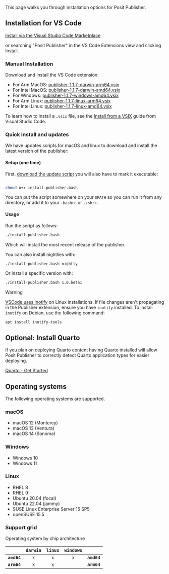 This page walks you through installation options for Posit Publisher.

## Installation for VS Code

[Install via the Visual Studio Code Marketplace](https://marketplace.visualstudio.com/items?itemName=Posit.publisher)

or searching "Posit Publisher" in the VS Code Extensions view and clicking
Install.

### Manual Installation

Download and install the VS Code extension.

- For Arm MacOS: [publisher-1.1.7-darwin-arm64.vsix](https://cdn.posit.co/publisher/releases/tags/v1.1.7/publisher-1.1.7-darwin-arm64.vsix)
- For Intel MacOS: [publisher-1.1.7-darwin-amd64.vsix](https://cdn.posit.co/publisher/releases/tags/v1.1.7/publisher-1.1.7-darwin-amd64.vsix)
- For Windows: [publisher-1.1.7-windows-amd64.vsix](https://cdn.posit.co/publisher/releases/tags/v1.1.7/publisher-1.1.7-windows-amd64.vsix)
- For Arm Linux: [publisher-1.1.7-linux-arm64.vsix](https://cdn.posit.co/publisher/releases/tags/v1.1.7/publisher-1.1.7-linux-arm64.vsix)
- For Intel Linux: [publisher-1.1.7-linux-amd64.vsix](https://cdn.posit.co/publisher/releases/tags/v1.1.7/publisher-1.1.7-linux-amd64.vsix)

To learn how to install a `.vsix` file, see the [Install from a
VSIX](https://code.visualstudio.com/docs/editor/extension-marketplace#_install-from-a-vsix)
guide from Visual Studio Code.

### Quick install and updates

We have updates scripts for macOS and linux to download and install the latest version of the publisher:

#### Setup (one time)

First, [download the update script](https://raw.githubusercontent.com/posit-dev/publisher/main/install-publisher.bash) you will also have to mark it executable:

```bash

chmod u+x install-publisher.bash
```

You can put the script somewhere on your `$PATH` so you can run it from any directory, or add it to your `.bashrc` or `.zshrc`.

#### Usage

Run the script as follows:

```bash
./install-publisher.bash
```

Which will install the most recent release of the publisher.

You can also install nightlies with:

```bash
./install-publisher.bash nightly
```

Or install a specific version with:

```bash
./install-publisher.bash 1.0.beta1
```

> [!WARNING]
>
> [VSCode uses inotify](https://github.com/microsoft/vscode/wiki/File-Watcher-Issues) on Linux installations. If file changes aren't propagating in the Publisher extension, ensure you have `inotify` installed.
> To install `inotify` on Debian, use the following command:<br />
>
> ```
> apt install inotify-tools
> ```

## Optional: Install Quarto

If you plan on deploying Quarto content having Quarto installed will allow
Posit Publisher to correctly detect Quarto application types for easier
deploying.

[Quarto - Get Started](https://quarto.org/docs/get-started/)

## Operating systems

The following operating systems are supported.

### macOS

- macOS 12 (Monterey)
- macOS 13 (Ventura)
- macOS 14 (Sonoma)

### Windows

- Windows 10
- Windows 11

### Linux

- RHEL 8
- RHEL 9
- Ubuntu 20.04 (focal)
- Ubuntu 22.04 (jammy)
- SUSE Linux Enterprise Server 15 SP5
- openSUSE 15.5

### Support grid

Operating system by chip architecture

|             | `darwin` | `linux` | `windows` |             |
| ----------: | :------: | :-----: | :-------: | :---------- |
| **`amd64`** |   `x`    |   `x`   |    `x`    | **`amd64`** |
| **`arm64`** |   `x`    |   `x`   |           | **`arm64`** |
